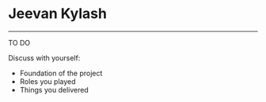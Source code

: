 # Jeevan Kylash
---

TO DO

Discuss with yourself:
- Foundation of the project
- Roles you played
- Things you delivered